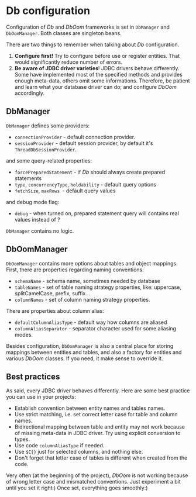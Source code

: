 # Db configuration

Configuration of *Db* and *DbOom* frameworks is set in `DbManager` and
`DbOomManager`. Both classes are singleton beans.

There are two things to remember when talking about *Db* configuration.

1.  **Configure first!** Try to configure before use or register
    entities. That would significantly reduce number of errors.
2.  **Be aware of JDBC driver varieties**! JDBC drivers behave
    differently. Some have implemented most of the specified methods and
    provides enough meta-data, others omit some informations. Therefore,
    be patient and learn what your database driver can do; and configure
    *DbOom* accordingly.

## DbManager

`DbManager` defines some providers:

* `connectionProvider` - default connection provider.
* `sessionProvider` - default session provider, by default it's
  `ThreadDbSessionProvider`.

and some query-related properties:

* `forcePreparedStatement` - if *Db* should always create prepared
  statements
* `type`, `concurrencyType`, `holdability` - default query options
* `fetchSize`, `maxRows `- default query values

and debug mode flag:

* `debug` - when turned on, prepared statement query will contains real
  values instead of ?

`DbManager` contains no logic.

## DbOomManager

`DbOomManager` contains more options about tables and object mappings.
First, there are properties regarding naming conventions:

* `schemaName` - schema name, sometimes needed by database
* `tableNames` - set of table naming strategy properties, like:
  uppercase, splitCamelCase, prefix, suffix...
* `columnNames` - set of column naming strategy properties.

There are properties about column alias:

* `defaultColumnAliasType` - default way how columns are aliased
* `columnAliasSeparator` - separator character used for some aliasing
  modes.

Besides configuration, `DbOomManager` is also a central place for
storing mappings between entities and tables, and also a factory for
entities and various *DbOom* classes. If you need, it make sense to
override it.

## Best practices

As said, every JDBC driver behaves differently. Here are some best
practice you can use in your projects:

* Establish convention between entity names and tables names.
* Use strict matching, i.e. set correct letter case for table and column
  names.
* Bidirectional mapping between table and entity may not work because of
  missing meta-data in JDBC driver. Try using explicit conversion to
  types.
* Use code `columnAliasType` if needed.
* Use `$C{}` just for selected columns, and nothing else.
* Don't forget that letter case of tables is different when created
  from the code.

Very often (at the beginning of the project), *DbOom* is not working
because of wrong letter case and mismatched conventions. Just experiment
a bit until you set it right:) Once set, everything goes smoothly:)
